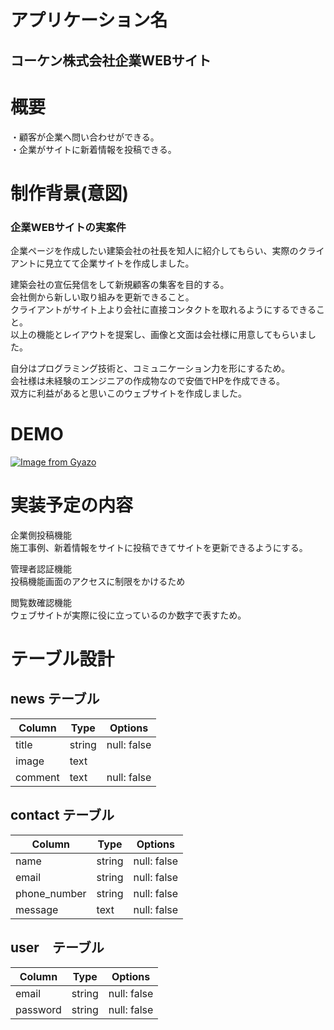 # アプリケーション名
## コーケン株式会社企業WEBサイト

# 概要
・顧客が企業へ問い合わせができる。  
・企業がサイトに新着情報を投稿できる。

# 制作背景(意図)
### 企業WEBサイトの実案件<br>
企業ページを作成したい建築会社の社長を知人に紹介してもらい、実際のクライアントに見立てて企業サイトを作成しました。<br>

建築会社の宣伝発信をして新規顧客の集客を目的する。<br>
会社側から新しい取り組みを更新できること。<br>
クライアントがサイト上より会社に直接コンタクトを取れるようにするできること。<br>
以上の機能とレイアウトを提案し、画像と文面は会社様に用意してもらいました。<br>

自分はプログラミング技術と、コミュニケーション力を形にするため。<br>
会社様は未経験のエンジニアの作成物なので安価でHPを作成できる。<br>
双方に利益があると思いこのウェブサイトを作成しました。<br>
# DEMO
[![Image from Gyazo](https://i.gyazo.com/2e0f151a882f4adca81903f6535ee092.png)](https://gyazo.com/2e0f151a882f4adca81903f6535ee092)

# 実装予定の内容
企業側投稿機能<br>
施工事例、新着情報をサイトに投稿できてサイトを更新できるようにする。<br>

管理者認証機能<br>
投稿機能画面のアクセスに制限をかけるため<br>

閲覧数確認機能<br>
ウェブサイトが実際に役に立っているのか数字で表すため。<br>

# テーブル設計

## news テーブル

| Column     | Type   | Options     |
| --------   | ------ | ----------- |
| title      | string | null: false |
| image      | text   |             |
| comment    | text   | null: false |

## contact テーブル

| Column       | Type   | Options     |
| -------------| ------ | ----------- |
| name         | string | null: false |
| email        | string | null: false |
| phone_number | string | null: false |
| message      | text   | null: false |


## user　テーブル

| Column       | Type   | Options     |
| -------------| ------ | ----------- |
| email        | string | null: false |
| password     | string | null: false |


